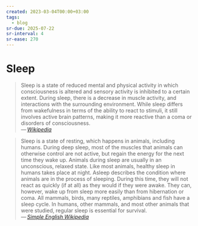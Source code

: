```yaml
---
created: 2023-03-04T00:00+03:00
tags:
  - blog
sr-due: 2025-07-22
sr-interval: 4
sr-ease: 270
---
```


# Sleep

> Sleep is a state of reduced mental and physical activity in which
> consciousness is altered and sensory activity is inhibited to a certain
> extent. During sleep, there is a decrease in muscle activity, and interactions
> with the surrounding environment. While sleep differs from wakefulness in
> terms of the ability to react to stimuli, it still involves active brain
> patterns, making it more reactive than a coma or disorders of consciousness.\
> — <cite>[Wikipedia](https://en.wikipedia.org/wiki/Sleep)</cite>

> Sleep is a state of resting, which happens in animals, including humans.
> During deep sleep, most of the muscles that animals can otherwise control are
> not active, but regain the energy for the next time they wake up. Animals
> during sleep are usually in an unconscious, relaxed state. Like most animals,
> healthy sleep in humans takes place at night. Asleep describes the condition
> where animals are in the process of sleeping. During this time, they will not
> react as quickly (if at all) as they would if they were awake. They can,
> however, wake up from sleep more easily than from hibernation or coma. All
> mammals, birds, many reptiles, amphibians and fish have a sleep cycle. In
> humans, other mammals, and most other animals that were studied, regular sleep
> is essential for survival.\
> — <cite>[Simple English Wikipedia](https://simple.wikipedia.org/wiki/Sleep)</cite>
